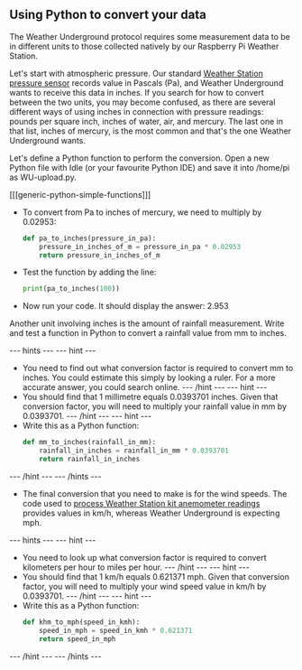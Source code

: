 ## Using Python to convert your data

The Weather Underground protocol requires some measurement data to be in different units to those collected natively by our Raspberry Pi Weather Station.

Let's start with atmospheric pressure. Our standard [Weather Station pressure sensor](https://www.raspberrypi.org/learning/sensing-the-weather/lesson-9/worksheet/) records value in Pascals (Pa), and Weather Underground wants to receive this data in inches. If you search for how to convert between the two units, you may become confused, as there are several different ways of using inches in connection with pressure readings: pounds per square inch, inches of water, air, and mercury. The last one in that list, inches of mercury, is the most common and that's the one Weather Underground wants.

Let's define a Python function to perform the conversion. Open a new Python file with Idle (or your favourite Python IDE) and save it into /home/pi as WU-upload.py.

[[[generic-python-simple-functions]]]

- To convert from Pa to inches of mercury, we need to multiply by 0.02953:

    ```python
    def pa_to_inches(pressure_in_pa):
        pressure_in_inches_of_m = pressure_in_pa * 0.02953
        return pressure_in_inches_of_m

    ```
- Test the function by adding the line:

    ```python
    print(pa_to_inches(100))
    ```

- Now run your code. It should display the answer: 2.953

Another unit involving inches is the amount of rainfall measurement. Write and test a function in Python to convert a rainfall value from mm to inches.


--- hints ---
--- hint ---
- You need to find out what conversion factor is required to convert mm to inches. You could estimate this simply by looking a ruler. For a more accurate answer, you could search online.
--- /hint ---
--- hint ---
- You should find that 1 millimetre equals 0.0393701 inches. Given that conversion factor, you will need to multiply your rainfall value in mm by 0.0393701.
--- /hint ---
--- hint ---
- Write this as a Python function:
    ```python
    def mm_to_inches(rainfall_in_mm):
        rainfall_in_inches = rainfall_in_mm * 0.0393701
        return rainfall_in_inches
    ```
--- /hint ---
--- /hints ---

- The final conversion that you need to make is for the wind speeds. The code used to [process Weather Station kit anemometer readings](https://www.raspberrypi.org/learning/sensing-the-weather/lesson-2/worksheet/) provides values in km/h, whereas Weather Underground is expecting mph.

--- hints ---
--- hint ---
- You need to look up what conversion factor is required to convert kilometers per hour to miles per hour.
--- /hint ---
--- hint ---
- You should find that 1 km/h equals 0.621371 mph. Given that conversion factor, you will need to multiply your wind speed value in km/h by 0.0393701.
--- /hint ---
--- hint ---
- Write this as a Python function:
    ```python
    def khm_to_mph(speed_in_kmh):
        speed_in_mph = speed_in_kmh * 0.621371
        return speed_in_mph    
    ```
--- /hint ---
--- /hints ---
